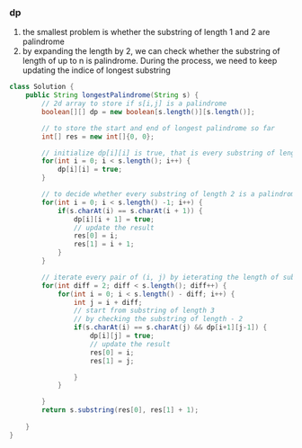 ### dp

1. the smallest problem is whether the substring of length 1 and 2 are palindrome
2. by expanding the length by 2, we can check whether the substring of length of up to n is palindrome. During the process, we need to keep updating the indice of longest substring

```java
class Solution {
    public String longestPalindrome(String s) {
        // 2d array to store if s[i,j] is a palindrome
        boolean[][] dp = new boolean[s.length()][s.length()];

        // to store the start and end of longest palindrome so far
        int[] res = new int[]{0, 0};

        // initialize dp[i][i] is true, that is every substring of length 1 is a palindrome
        for(int i = 0; i < s.length(); i++) {
            dp[i][i] = true;
        }

        // to decide whether every substring of length 2 is a palindrome
        for(int i = 0; i < s.length() -1; i++) {
            if(s.charAt(i) == s.charAt(i + 1)) {
                dp[i][i + 1] = true;
                // update the result
                res[0] = i;
                res[1] = i + 1;
            }
        }

        // iterate every pair of (i, j) by ieterating the length of substrings(even and odd)
        for(int diff = 2; diff < s.length(); diff++) {
            for(int i = 0; i < s.length() - diff; i++) {
                int j = i + diff;
                // start from substring of length 3
                // by checking the substring of length - 2
                if(s.charAt(i) == s.charAt(j) && dp[i+1][j-1]) {
                    dp[i][j] = true;
                    // update the result
                    res[0] = i;
                    res[1] = j;

                }
            }

        }
        return s.substring(res[0], res[1] + 1);
        
    }
}
```


